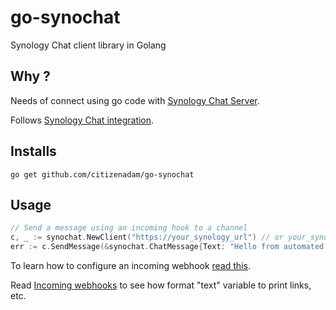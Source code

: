 # go-synochat

Synology Chat client library in Golang

## Why ?

Needs of connect using go code with [Synology Chat Server](https://www.synology.com/es-es/dsm/feature/chat).

Follows [Synology Chat integration](https://kb.synology.com/en-in/DSM/help/Chat/chat_integration?version=7).

## Installs

```shell
go get github.com/citizenadam/go-synochat
```

## Usage

```go
// Send a message using an incoming hook to a channel
c, _ := synochat.NewClient("https://your_synology_url") // or your_synology_url:port
err := c.SendMessage(&synochat.ChatMessage{Text: "Hello from automated test"}, "your incoming webhook token")
```

To learn how to configure an incoming webhook [read this](https://kb.synology.com/en-in/DSM/tutorial/How_to_configure_webhooks_and_slash_commands_in_Chat_Integration#x_anchor_id5).

Read [Incoming webhooks](https://kb.synology.com/en-in/DSM/help/Chat/chat_integration?version=7) to see how format "text" variable to print links, etc.
